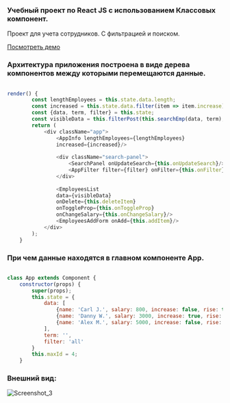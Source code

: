 ### Учебный проект по React JS с использованием **Классовых компонент**. 
Проект для учета сотрудников. С фильтрацией и поиском.

[Посмотреть демо](https://employees-app.horoshere.ru/)

### Архитектура приложения построена в виде дерева компонентов между которыми перемещаются данные.  
```js

render() {
        const lengthEmployees = this.state.data.length;
        const increased = this.state.data.filter(item => item.increase).length;
        const {data, term, filter} = this.state;
        const visibleData = this.filterPost(this.searchEmp(data, term), filter);
        return (
            <div className="app">
                <AppInfo lengthEmployees={lengthEmployees}
                increased={increased}/>
    
                <div className="search-panel">
                    <SearchPanel onUpdateSearch={this.onUpdateSearch}/>
                    <AppFilter filter={filter} onFilter={this.onFilter}/>
                </div>
    
                <EmployeesList 
                data={visibleData}
                onDelete={this.deleteItem}
                onToggleProp={this.onToggleProp}
                onChangeSalary={this.onChangeSalary}/>
                <EmployeesAddForm onAdd={this.addItem}/>
            </div>
        );
    }
```  

### При чем данные находятся в главном компоненте **App**.  
```js

class App extends Component {
    constructor(props) {
        super(props);
        this.state = {
            data: [
                {name: 'Carl J.', salary: 800, increase: false, rise: true, id: 1},
                {name: 'Danny W.', salary: 3000, increase: true, rise: false, id: 2},
                {name: 'Alex M.', salary: 5000, increase: false, rise: false, id: 3}
            ],
            term: '',
            filter: 'all'
        }
        this.maxId = 4;
    }
```    
### Внешний вид:  
![Screenshot_3](https://user-images.githubusercontent.com/85732162/169035472-39c350f1-a208-4f22-afe1-e3d0de457bd1.png)
